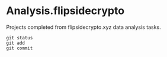 # Analysis.flipsidecrypto
Projects completed from flipsidecrypto.xyz data analysis tasks.
 
```
git status
git add
git commit
```
